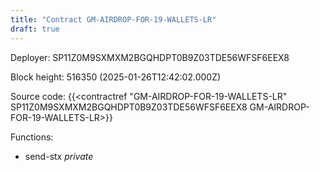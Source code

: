 ```yaml
---
title: "Contract GM-AIRDROP-FOR-19-WALLETS-LR"
draft: true
---
```

Deployer: SP11Z0M9SXMXM2BGQHDPT0B9Z03TDE56WFSF6EEX8


 



Block height: 516350 (2025-01-26T12:42:02.000Z)

Source code: {{<contractref "GM-AIRDROP-FOR-19-WALLETS-LR" SP11Z0M9SXMXM2BGQHDPT0B9Z03TDE56WFSF6EEX8 GM-AIRDROP-FOR-19-WALLETS-LR>}}

Functions:

* send-stx _private_
